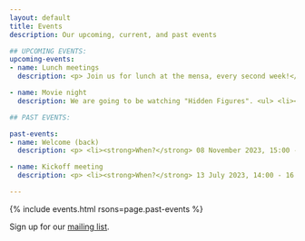 ```yaml
---
layout: default
title: Events
description: Our upcoming, current, and past events

## UPCOMING EVENTS:
upcoming-events:
- name: Lunch meetings
  description: <p> Join us for lunch at the mensa, every second week!</p> <strong>Next dates:</strong> <li>Thursday, 23.11., 12:00</li> <li>Tuesday, 05.12., 12:00</li>

- name: Movie night
  description: We are going to be watching "Hidden Figures". <ul> <li><strong>When?</strong> 29 November 2023, 18:00</li> <li><strong>Where?</strong> Friedrich-Sommer-Raum IB 1/103</li> </ul>

## PAST EVENTS:

past-events:
- name: Welcome (back)
  description: <p> <li><strong>When?</strong> 08 November 2023, 15:00 - 17:00</li> <li><strong>Where?</strong> Friedrich-Sommer-Raum IB 1/103</li> <li><strong>What?</strong> Let's welcome everyone back for the winter semester and meet new faculty members and students! Everyone is welcome to introduce themselves and get to know each other over cake and coffee.</li> <li><strong>How do I sign up?</strong> Anyone can show up and we're looking forward to meeting you!</li> </p>

- name: Kickoff meeting
  description: <p> <li><strong>When?</strong> 13 July 2023, 14:00 - 16:00</li> <li><strong>Where?</strong> Friedrich-Sommer-Raum IB 1/103</li> <li><strong>What?</strong> A friendly meeting to get to know other women in math, with lightning talks about our research. Everyone is welcome to introduce themselves and give a 5 minute talk about their research.</li> <li><strong>How do I sign up?</strong> Anyone can show up. If you want to give a lightning talk, email the organizers by July 10.</li> </p>

---
```

{% include events.html rsons=page.past-events %}

Sign up for our [mailing list](https://lists.ruhr-uni-bochum.de/mailman/listinfo/women-in-maths). <!--or become a member by filling out [this Google form](https://docs.google.com/forms/d/e/1FAIpQLSdmaadCNGYQ25b-C8ToJdVUVEInu_W2b99f71fXeSLqNCN-1Q/viewform?usp=sf_link).-->
